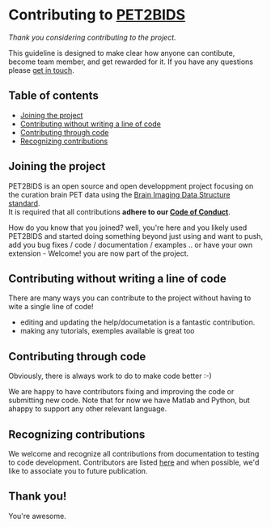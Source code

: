 # Contributing to [PET2BIDS](https://github.com/openneuropet/PET2BIDS/)

*Thank you considering contributing to the project.*

This guideline is designed to make clear how anyone can contibute, become team member, and get rewarded for it.
If you have any questions please [get in touch](openneuropet@gmail.com).

## Table of contents

*   [Joining the project](#joining-the-project)
*   [Contributing without writing a line of code](#Contributing-without-writing-a-line-of-code)
*   [Contributing through code](#Contributing-through-code)
*   [Recognizing contributions](#recognizing-contributions)

## Joining the project

PET2BIDS is an open source and open developpment project focusing on the curation brain PET data using the [Brain Imaging Data Structure standard](https://github.com/bids-standard).  
It is required that all contributions **adhere to our [Code of Conduct](code_of_conduct.md)**.

How do you know that you joined? well, you're here and you likely used PET2BIDS and started doing something beyond just using and want to push, add you bug fixes / code / documentation / examples .. or have your own extension - Welcome! you are now part of the project.

## Contributing without writing a line of code

There are many ways you can contribute to the project without having to wite a single line of code!
- editing and updating the help/documetation is a fantastic contribution.
- making any tutorials, exemples available is great too

## Contributing through code

Obviously, there is always work to do to make code better :-)

We are happy to have contributors fixing and improving the code or submitting new code. Note that for now we have Matlab and Python, but ahappy to support any other relevant language.

## Recognizing contributions

We welcome and recognize all contributions from documentation to testing to code development. Contributors are listed [here](https://github.com/openneuropet/PET2BIDS/blob/main/contributors.md) and when possible, we'd like to associate you to future publication.

## Thank you!

You're awesome.
